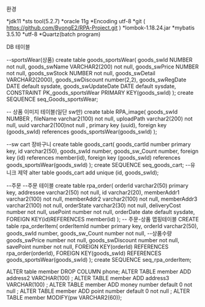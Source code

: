 환경

*jdk11
*sts tool(5.2.7)
*oracle 11g
*Encoding utf-8
*git ( https://github.com/ByongE2/RPA-Project.git )
*lombok-1.18.24.jar 
*mybatis 3.5.10
*utf-8
*Quartz(batch program)

DB
테이블

--sportsWear(상품)
create table goods_sportsWear(
    goods_swId NUMBER not null,
    goods_swName VARCHAR2(200) not null,
    goods_swPrice NUMBER not null,
    goods_swStock NUMBER not null,
    goods_swDetail VARCHAR2(2000),
    goods_swDiscount number(2,2),
    goods_swRegDate DATE default sysdate,
    goods_swUpdateDate DATE default sysdate,
    CONSTRAINT PK_goods_sportsWear PRIMARY KEY(goods_swId)
   );
create SEQUENCE seq_Goods_sportsWear;

-- 상품 이미지 테이블(일단 sw만)
create table RPA_image(
    goods_swId NUMBER ,
    fileName varchar2(100) not null,
    uploadPath varchar2(200) not null,
    uuid varchar2(100)not null ,
    primary key (uuid),
    foreign key (goods_swId) references goods_sportsWear(goods_swId)
);

--sw cart 장바구니
create table goods_cart(
    goods_cartId number primary key,
    id varchar2(50),
    goods_swId number,
    goods_sw_Count number,
    foreign key (id) references member(id),
    foreign key (goods_swId) references goods_sportsWear(goods_swId)
);
create SEQUENCE seq_goods_cart;
--유니크 제약
alter table goods_cart add unique (id, goods_swId);


--주문
--주문 테이블
create table rpa_order(
    orderId varchar2(50) primary key,
    addressee varchar2(50) not null,
    id varchar2(20),
    memberAddr1 varchar2(100) not null,
    memberAddr2 varchar2(100) not null,
    memberAddr3 varchar2(100) not null,
    orderState varchar2(30) not null,
    deliveryCost number not null,
    usePoint number not null,
    orderDate date default sysdate,
    FOREIGN KEY(id)REFERENCES member(id)
);
-- 주문-상품 맵핑테이블
CREATE table rpa_orderItem(
    orderItemId number primary key,
    orderId varchar2(50),
    goods_swId number,
    goods_sw_Count number not null, --상품수량
    goods_swPrice number not null,
    goods_swDiscount number not null,
    savePoint number not null,
    FOREIGN KEY(orderId) REFERENCES rpa_order(orderId),
    FOREIGN KEY(goods_swId) REFERENCES goods_sportsWear(goods_swId)
);
create SEQUENCE seq_rpa_orderItem;


ALTER table member DROP COLUMN phone;
ALTER TABLE member ADD address2 VARCHAR(100) ;
ALTER TABLE member ADD address3 VARCHAR(100) ;
ALTER TABLE member ADD money number default 0 not null ;
ALTER TABLE member ADD point number default 0 not null ;
ALTER TABLE member MODIFY(pw VARCHAR2(60));



